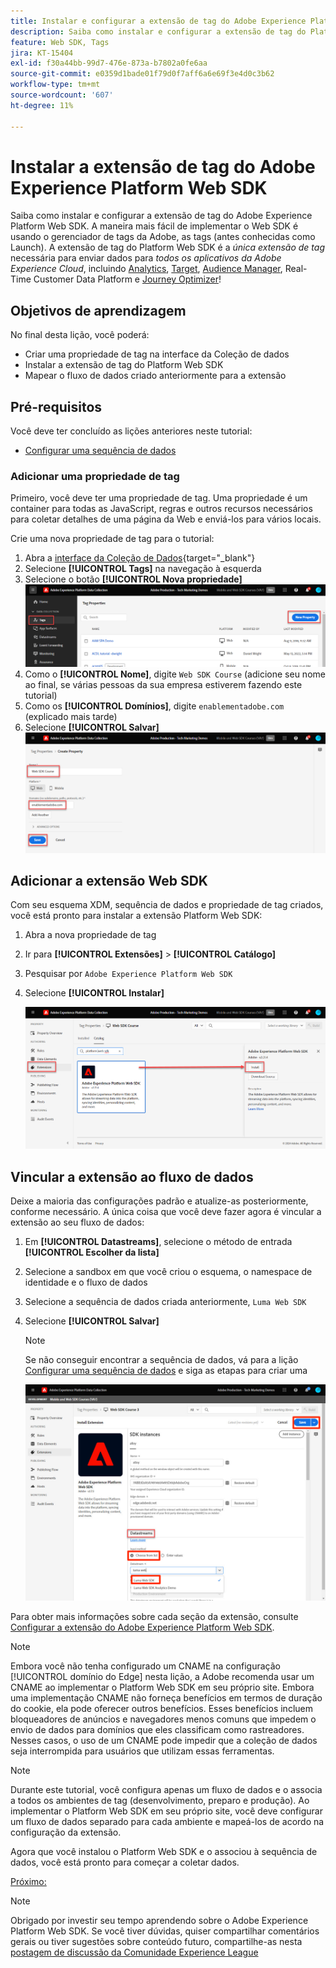 ```yaml
---
title: Instalar e configurar a extensão de tag do Adobe Experience Platform Web SDK
description: Saiba como instalar e configurar a extensão de tag do Platform Web SDK na interface da Coleção de dados. Esta lição é parte do tutorial Implementar a Adobe Experience Cloud com o SDK da web.
feature: Web SDK, Tags
jira: KT-15404
exl-id: f30a44bb-99d7-476e-873a-b7802a0fe6aa
source-git-commit: e0359d1bade01f79d0f7aff6a6e69f3e4d0c3b62
workflow-type: tm+mt
source-wordcount: '607'
ht-degree: 11%

---
```


# Instalar a extensão de tag do Adobe Experience Platform Web SDK

Saiba como instalar e configurar a extensão de tag do Adobe Experience Platform Web SDK. A maneira mais fácil de implementar o Web SDK é usando o gerenciador de tags da Adobe, as tags (antes conhecidas como Launch). A extensão de tag do Platform Web SDK é a _única extensão de tag_ necessária para enviar dados para _todos os aplicativos da Adobe Experience Cloud_, incluindo [Analytics](setup-analytics.md), [Target](setup-target.md), [Audience Manager](setup-audience-manager.md), Real-Time Customer Data Platform e [Journey Optimizer](setup-web-channel.md)!

## Objetivos de aprendizagem

No final desta lição, você poderá:

* Criar uma propriedade de tag na interface da Coleção de dados
* Instalar a extensão de tag do Platform Web SDK
* Mapear o fluxo de dados criado anteriormente para a extensão

## Pré-requisitos

Você deve ter concluído as lições anteriores neste tutorial:

* [Configurar uma sequência de dados](configure-datastream.md)

### Adicionar uma propriedade de tag

Primeiro, você deve ter uma propriedade de tag. Uma propriedade é um container para todas as JavaScript, regras e outros recursos necessários para coletar detalhes de uma página da Web e enviá-los para vários locais.

Crie uma nova propriedade de tag para o tutorial:

1. Abra a [interface da Coleção de Dados](https://experience.adobe.com/data-collection/){target="_blank"}
1. Selecione **[!UICONTROL Tags]** na navegação à esquerda
1. Selecione o botão **[!UICONTROL Nova propriedade]**
   ![Adicionar uma nova propriedade](assets/websdk-property-addNewProperty.png)
1. Como o **[!UICONTROL Nome]**, digite `Web SDK Course` (adicione seu nome ao final, se várias pessoas da sua empresa estiverem fazendo este tutorial)
1. Como os **[!UICONTROL Domínios]**, digite `enablementadobe.com` (explicado mais tarde)
1. Selecione **[!UICONTROL Salvar]**
   ![Detalhes da propriedade](assets/websdk-property-propertyDetails.png)

## Adicionar a extensão Web SDK

Com seu esquema XDM, sequência de dados e propriedade de tag criados, você está pronto para instalar a extensão Platform Web SDK:

1. Abra a nova propriedade de tag
1. Ir para **[!UICONTROL Extensões]** > **[!UICONTROL Catálogo]**
1. Pesquisar por `Adobe Experience Platform Web SDK`
1. Selecione **[!UICONTROL Instalar]**

   ![Instalar Extensão Web SDK](assets/extension-platform-web-sdk.png)


## Vincular a extensão ao fluxo de dados

Deixe a maioria das configurações padrão e atualize-as posteriormente, conforme necessário. A única coisa que você deve fazer agora é vincular a extensão ao seu fluxo de dados:

1. Em **[!UICONTROL Datastreams]**, selecione o método de entrada **[!UICONTROL Escolher da lista]**
1. Selecione a sandbox em que você criou o esquema, o namespace de identidade e o fluxo de dados
1. Selecione a sequência de dados criada anteriormente, `Luma Web SDK`
1. Selecione **[!UICONTROL Salvar]**

   >[!NOTE]
   >
   > Se não conseguir encontrar a sequência de dados, vá para a lição [Configurar uma sequência de dados](configure-datastream.md) e siga as etapas para criar uma

   ![Seleção de sequência de dados](assets/extension-luma-web-sdk-datastream-extension.png)

Para obter mais informações sobre cada seção da extensão, consulte [Configurar a extensão do Adobe Experience Platform Web SDK](https://experienceleague.adobe.com/en/docs/experience-platform/tags/extensions/client/web-sdk/web-sdk-extension-configuration).

>[!NOTE]
>
>Embora você não tenha configurado um CNAME na configuração [!UICONTROL domínio do Edge] nesta lição, a Adobe recomenda usar um CNAME ao implementar o Platform Web SDK em seu próprio site. Embora uma implementação CNAME não forneça benefícios em termos de duração do cookie, ela pode oferecer outros benefícios. Esses benefícios incluem bloqueadores de anúncios e navegadores menos comuns que impedem o envio de dados para domínios que eles classificam como rastreadores. Nesses casos, o uso de um CNAME pode impedir que a coleção de dados seja interrompida para usuários que utilizam essas ferramentas.

>[!NOTE]
>
>Durante este tutorial, você configura apenas um fluxo de dados e o associa a todos os ambientes de tag (desenvolvimento, preparo e produção). Ao implementar o Platform Web SDK em seu próprio site, você deve configurar um fluxo de dados separado para cada ambiente e mapeá-los de acordo na configuração da extensão.

Agora que você instalou o Platform Web SDK e o associou à sequência de dados, você está pronto para começar a coletar dados.

[Próximo: ](create-data-elements.md)

>[!NOTE]
>
>Obrigado por investir seu tempo aprendendo sobre o Adobe Experience Platform Web SDK. Se você tiver dúvidas, quiser compartilhar comentários gerais ou tiver sugestões sobre conteúdo futuro, compartilhe-as nesta [postagem de discussão da Comunidade Experience League](https://experienceleaguecommunities.adobe.com/t5/adobe-experience-platform-data/tutorial-discussion-implement-adobe-experience-cloud-with-web/td-p/444996)
